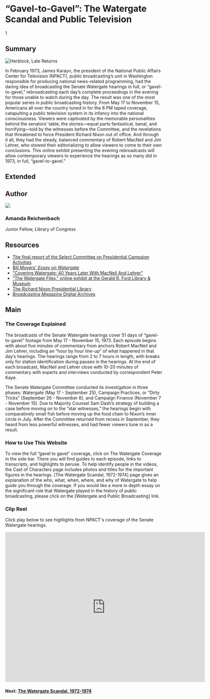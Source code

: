 # “Gavel-to-Gavel”: The Watergate Scandal and Public Television

1

## Summary

![Herblock, Late Returns](https://s3.amazonaws.com/americanarchive.org/exhibits/latereturns.jpg "Herblock, Late Returns")

In February 1973, James Karayn, the president of the National Public Affairs Center for Television (NPACT), public broadcasting’s unit in Washington responsible for producing national news-related programming, had the daring idea of broadcasting the Senate Watergate hearings in full, or “gavel-to-gavel,” rebroadcasting each day’s complete proceedings in the evening for those unable to watch during the day. The result was one of the most popular series in public broadcasting history. From May 17 to November 15, Americans all over the country tuned in for the 8 PM taped coverage, catapulting a public television system in its infancy into the national consciousness. Viewers were captivated by the memorable personalities behind the senators’ table, the stories—equal parts fantastical, banal, and horrifying—told by the witnesses before the Committee, and the revelations that threatened to force President Richard Nixon out of office. And through it all, they had the steady, balanced commentary of Robert MacNeil and Jim Lehrer, who stowed their editorializing to allow viewers to come to their own conclusions. This online exhibit presenting the evening rebroadcasts will allow contemporary viewers to experience the hearings as so many did in 1973, in full, “gavel-to-gavel.”

## Extended

## Author

<img class="img-circle pull-left" src="https://s3.amazonaws.com/americanarchive.org/staff/amandaheadshot.jpg"/>

### Amanda Reichenbach
Junior Fellow, Library of Congress


## Resources

- [The final report of the Select Committee on Presidential Campaign Activities](http://babel.hathitrust.org/cgi/pt?id=mdp.39015011697870;view=1up;seq=15)
- [Bill Moyers' *Essay on Watergate*](https://vimeo.com/44242486)
- ["Covering Watergate: 40 Years Later With MacNeil And Lehrer"](http://www.pbs.org/newshour/bb/politics-jan-june13-watergate_05-17/)
- ["The Watergate Files," online exhibit at the Gerald R. Ford Library & Museum](https://www.fordlibrarymuseum.gov/museum/exhibits/Watergate_files/index.html)
- [The Richard Nixon Presidential Library](https://www.nixonlibrary.gov/index.php)
- [*Broadcasting Magazine* Digital Archives](http://www.americanradiohistory.com/Broadcasting_Individual_Issues_Guide.htm)

## Main

### The Coverage Explained

The broadcasts of the Senate Watergate hearings cover 51 days of “gavel-to-gavel” footage from May 17 - November 15, 1973. Each episode begins with about five minutes of commentary from anchors Robert MacNeil and Jim Lehrer, including an “hour by hour line-up” of what happened in that day’s hearings. The hearings range from 2 to 7 hours in length, with breaks only for station identification during pauses in the hearings. At the end of each broadcast, MacNeil and Lehrer close with 10-20 minutes of commentary with experts and interviews conducted by correspondent Peter Kaye.

The Senate Watergate Committee conducted its investigation in three phases: Watergate (May 17 - September 25), Campaign Practices, or “Dirty Tricks” (September 26 - November 6), and Campaign Finance (November 7 - November 15). Due to Majority Counsel Sam Dash’s strategy of building a case before moving on to the “star witnesses,” the hearings begin with comparatively small fish before moving up the food chain to Nixon’s inner circle in July. After the Committee returned from recess in September, they heard from less powerful witnesses, and had fewer viewers tune in as a result.


### How to Use This Website

To view the full “gavel to gavel” coverage, click on The Watergate Coverage in the side bar. There you will find guides to each episode, links to transcripts, and highlights to peruse. To help identify people in the videos, the Cast of Characters page includes photos and titles for the important figures in the hearings. [The Watergate Scandal, 1972-1974] page gives an explanation of the who, what, when, where, and why of Watergate to help guide you through the coverage. If you would like a more in depth essay on the significant role that Watergate played in the history of public broadcasting, please click on the [Watergate and Public Broadcasting] link.


### Clip Reel
Click play below to see highlights from NPACT's coverage of the Senate Watergate hearings.

<iframe src="https://player.vimeo.com/video/226909199" width="640" height="480" frameborder="0" webkitallowfullscreen mozallowfullscreen allowfullscreen></iframe>


#### Next: [The Watergate Scandal, 1972-1974](/exhibits/watergate/the-watergate-scandal-1972-1974)
